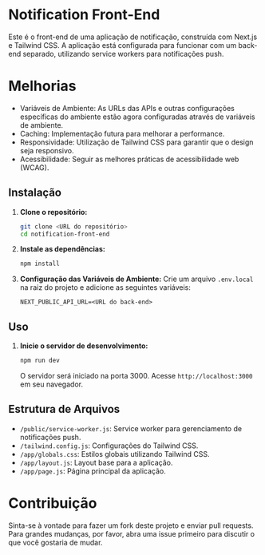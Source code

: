 # Notification Front-End

Este é o front-end de uma aplicação de notificação, construída com Next.js e Tailwind CSS. A aplicação está configurada para funcionar com um back-end separado, utilizando service workers para notificações push.

# Melhorias
- Variáveis de Ambiente: As URLs das APIs e outras configurações específicas do ambiente estão agora configuradas através de variáveis de ambiente.
- Caching: Implementação futura para melhorar a performance.
- Responsividade: Utilização de Tailwind CSS para garantir que o design seja responsivo.
- Acessibilidade: Seguir as melhores práticas de acessibilidade web (WCAG).

## Instalação

1. **Clone o repositório:**
    ```sh
    git clone <URL do repositório>
    cd notification-front-end
    ```

2. **Instale as dependências:**
    ```sh
    npm install
    ```

3. **Configuração das Variáveis de Ambiente:**
    Crie um arquivo `.env.local` na raiz do projeto e adicione as seguintes variáveis:
    ```env
    NEXT_PUBLIC_API_URL=<URL do back-end>
    ```

## Uso

1. **Inicie o servidor de desenvolvimento:**
    ```sh
    npm run dev
    ```

    O servidor será iniciado na porta 3000. Acesse `http://localhost:3000` em seu navegador.

## Estrutura de Arquivos

- `/public/service-worker.js`: Service worker para gerenciamento de notificações push.
- `/tailwind.config.js`: Configurações do Tailwind CSS.
- `/app/globals.css`: Estilos globais utilizando Tailwind CSS.
- `/app/layout.js`: Layout base para a aplicação.
- `/app/page.js`: Página principal da aplicação.


# Contribuição 

Sinta-se à vontade para fazer um fork deste projeto e enviar pull requests. Para grandes mudanças, por favor, abra uma issue primeiro para discutir o que você gostaria de mudar.